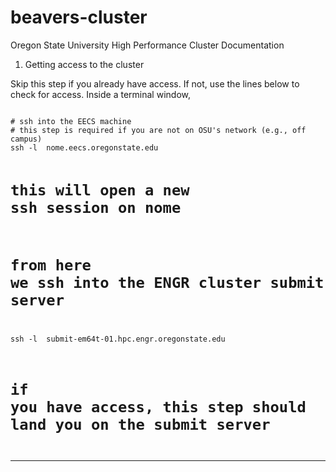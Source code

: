beavers-cluster
===============

Oregon State University High Performance Cluster Documentation

1. Getting access to the cluster

Skip this step if you already have access. If not, use the lines below to check for access. Inside a terminal window,

<code>
# ssh into the EECS machine
# this step is required if you are not on OSU's network (e.g., off campus)
ssh -l <username> nome.eecs.oregonstate.edu

# this will open a new ssh session on nome
# from here we ssh into the ENGR cluster submit server
ssh -l <username> submit-em64t-01.hpc.engr.oregonstate.edu

# if you have access, this step should land you on the submit server
</code>

---


